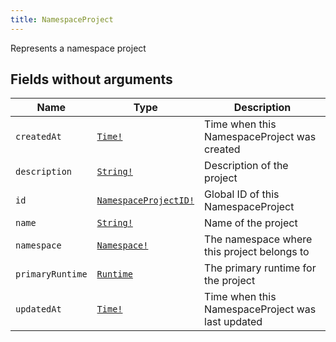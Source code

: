 ```yaml
---
title: NamespaceProject
---
```


Represents a namespace project

## Fields without arguments

| Name | Type | Description |
|------|------|-------------|
| `createdAt` | [`Time!`](../scalar/time.md) | Time when this NamespaceProject was created |
| `description` | [`String!`](../scalar/string.md) | Description of the project |
| `id` | [`NamespaceProjectID!`](../scalar/namespaceprojectid.md) | Global ID of this NamespaceProject |
| `name` | [`String!`](../scalar/string.md) | Name of the project |
| `namespace` | [`Namespace!`](../object/namespace.md) | The namespace where this project belongs to |
| `primaryRuntime` | [`Runtime`](../object/runtime.md) | The primary runtime for the project |
| `updatedAt` | [`Time!`](../scalar/time.md) | Time when this NamespaceProject was last updated |

